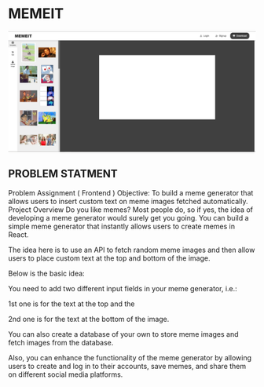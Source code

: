 # MEMEIT
![alt text](https://github.com/venishpatidar/memeit/blob/master/memit.PNG)

## PROBLEM STATMENT
Problem Assignment ( Frontend )
Objective: To build a meme generator that allows users to insert custom text on meme images
fetched automatically.
Project Overview
Do you like memes? Most people do, so if yes, the idea of developing a meme generator would
surely get you going. You can build a simple meme generator that instantly allows users to
create memes in React.

The idea here is to use an API to fetch random meme images and then allow users to place
custom text at the top and bottom of the image.

Below is the basic idea:

You need to add two different input fields in your meme generator, i.e.:

1st one is for the text at the top and the

2nd one is for the text at the bottom of the image.

You can also create a database of your own to store meme images and fetch images from the
database.

Also, you can enhance the functionality of the meme generator by allowing users to create and
log in to their accounts, save memes, and share them on different social media platforms.
